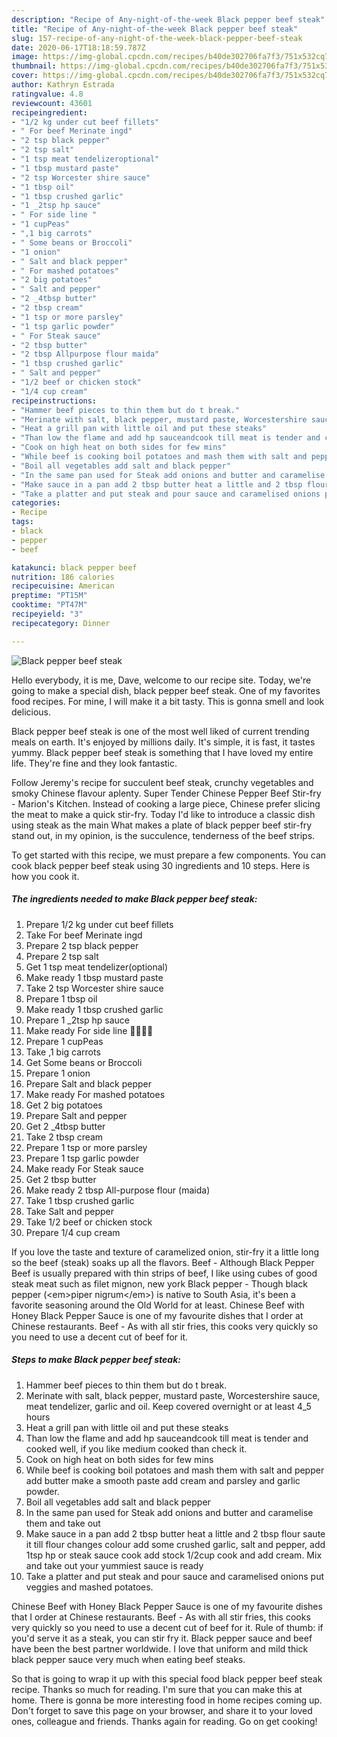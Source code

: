 ```yaml
---
description: "Recipe of Any-night-of-the-week Black pepper beef steak"
title: "Recipe of Any-night-of-the-week Black pepper beef steak"
slug: 157-recipe-of-any-night-of-the-week-black-pepper-beef-steak
date: 2020-06-17T18:18:59.787Z
image: https://img-global.cpcdn.com/recipes/b40de302706fa7f3/751x532cq70/black-pepper-beef-steak-recipe-main-photo.jpg
thumbnail: https://img-global.cpcdn.com/recipes/b40de302706fa7f3/751x532cq70/black-pepper-beef-steak-recipe-main-photo.jpg
cover: https://img-global.cpcdn.com/recipes/b40de302706fa7f3/751x532cq70/black-pepper-beef-steak-recipe-main-photo.jpg
author: Kathryn Estrada
ratingvalue: 4.8
reviewcount: 43601
recipeingredient:
- "1/2 kg under cut beef fillets"
- " For beef Merinate ingd"
- "2 tsp black pepper"
- "2 tsp salt"
- "1 tsp meat tendelizeroptional"
- "1 tbsp mustard paste"
- "2 tsp Worcester shire sauce"
- "1 tbsp oil"
- "1 tbsp crushed garlic"
- "1 _2tsp hp sauce"
- " For side line "
- "1 cupPeas"
- ",1 big carrots"
- " Some beans or Broccoli"
- "1 onion"
- " Salt and black pepper"
- " For mashed potatoes"
- "2 big potatoes"
- " Salt and pepper"
- "2 _4tbsp butter"
- "2 tbsp cream"
- "1 tsp or more parsley"
- "1 tsp garlic powder"
- " For Steak sauce"
- "2 tbsp butter"
- "2 tbsp Allpurpose flour maida"
- "1 tbsp crushed garlic"
- " Salt and pepper"
- "1/2 beef or chicken stock"
- "1/4 cup cream"
recipeinstructions:
- "Hammer beef pieces to thin them but do t break."
- "Merinate with salt, black pepper, mustard paste, Worcestershire sauce, meat tendelizer, garlic and oil. Keep covered overnight or at least 4_5 hours"
- "Heat a grill pan with little oil and put these steaks"
- "Than low the flame and add hp sauceandcook till meat is tender and cooked well, if you like medium cooked than check it."
- "Cook on high heat on both sides for few mins"
- "While beef is cooking boil potatoes and mash them with salt and pepper add butter make a smooth paste add cream and parsley and garlic powder."
- "Boil all vegetables add salt and black pepper"
- "In the same pan used for Steak add onions and butter and caramelise them and take out"
- "Make sauce in a pan add 2 tbsp butter heat a little and 2 tbsp flour saute it till flour changes colour add some crushed garlic, salt and pepper, add 1tsp hp or steak sauce cook add stock 1/2cup cook and add cream. Mix and take out your yummiest sauce is ready"
- "Take a platter and put steak and pour sauce and caramelised onions put veggies and mashed potatoes."
categories:
- Recipe
tags:
- black
- pepper
- beef

katakunci: black pepper beef 
nutrition: 186 calories
recipecuisine: American
preptime: "PT15M"
cooktime: "PT47M"
recipeyield: "3"
recipecategory: Dinner

---
```



![Black pepper beef steak](https://img-global.cpcdn.com/recipes/b40de302706fa7f3/751x532cq70/black-pepper-beef-steak-recipe-main-photo.jpg)

Hello everybody, it is me, Dave, welcome to our recipe site. Today, we're going to make a special dish, black pepper beef steak. One of my favorites food recipes. For mine, I will make it a bit tasty. This is gonna smell and look delicious.

Black pepper beef steak is one of the most well liked of current trending meals on earth. It's enjoyed by millions daily. It's simple, it is fast, it tastes yummy. Black pepper beef steak is something that I have loved my entire life. They're fine and they look fantastic.

Follow Jeremy&#39;s recipe for succulent beef steak, crunchy vegetables and smoky Chinese flavour aplenty. Super Tender Chinese Pepper Beef Stir-fry - Marion&#39;s Kitchen. Instead of cooking a large piece, Chinese prefer slicing the meat to make a quick stir-fry. Today I&#39;d like to introduce a classic dish using steak as the main What makes a plate of black pepper beef stir-fry stand out, in my opinion, is the succulence, tenderness of the beef strips.


To get started with this recipe, we must prepare a few components. You can cook black pepper beef steak using 30 ingredients and 10 steps. Here is how you cook it.

<!--inarticleads1-->

##### The ingredients needed to make Black pepper beef steak:

1. Prepare 1/2 kg under cut beef fillets
1. Take  For beef Merinate ingd
1. Prepare 2 tsp black pepper
1. Prepare 2 tsp salt
1. Get 1 tsp meat tendelizer(optional)
1. Make ready 1 tbsp mustard paste
1. Take 2 tsp Worcester shire sauce
1. Prepare 1 tbsp oil
1. Make ready 1 tbsp crushed garlic
1. Prepare 1 _2tsp hp sauce
1. Make ready  For side line 🥔🧅🥕🥦
1. Prepare 1 cupPeas
1. Take ,1 big carrots
1. Get  Some beans or Broccoli
1. Prepare 1 onion
1. Prepare  Salt and black pepper
1. Make ready  For mashed potatoes
1. Get 2 big potatoes
1. Prepare  Salt and pepper
1. Get 2 _4tbsp butter
1. Take 2 tbsp cream
1. Prepare 1 tsp or more parsley
1. Prepare 1 tsp garlic powder
1. Make ready  For Steak sauce
1. Get 2 tbsp butter
1. Make ready 2 tbsp All-purpose flour (maida)
1. Take 1 tbsp crushed garlic
1. Take  Salt and pepper
1. Take 1/2 beef or chicken stock
1. Prepare 1/4 cup cream


If you love the taste and texture of caramelized onion, stir-fry it a little long so the beef (steak) soaks up all the flavors. Beef - Although Black Pepper Beef is usually prepared with thin strips of beef, I like using cubes of good steak meat such as filet mignon, new york Black pepper - Though black pepper (&lt;em&gt;piper nigrum&lt;/em&gt;) is native to South Asia, it&#39;s been a favorite seasoning around the Old World for at least. Chinese Beef with Honey Black Pepper Sauce is one of my favourite dishes that I order at Chinese restaurants. Beef - As with all stir fries, this cooks very quickly so you need to use a decent cut of beef for it. 

<!--inarticleads2-->

##### Steps to make Black pepper beef steak:

1. Hammer beef pieces to thin them but do t break.
1. Merinate with salt, black pepper, mustard paste, Worcestershire sauce, meat tendelizer, garlic and oil. Keep covered overnight or at least 4_5 hours
1. Heat a grill pan with little oil and put these steaks
1. Than low the flame and add hp sauceandcook till meat is tender and cooked well, if you like medium cooked than check it.
1. Cook on high heat on both sides for few mins
1. While beef is cooking boil potatoes and mash them with salt and pepper add butter make a smooth paste add cream and parsley and garlic powder.
1. Boil all vegetables add salt and black pepper
1. In the same pan used for Steak add onions and butter and caramelise them and take out
1. Make sauce in a pan add 2 tbsp butter heat a little and 2 tbsp flour saute it till flour changes colour add some crushed garlic, salt and pepper, add 1tsp hp or steak sauce cook add stock 1/2cup cook and add cream. Mix and take out your yummiest sauce is ready
1. Take a platter and put steak and pour sauce and caramelised onions put veggies and mashed potatoes.


Chinese Beef with Honey Black Pepper Sauce is one of my favourite dishes that I order at Chinese restaurants. Beef - As with all stir fries, this cooks very quickly so you need to use a decent cut of beef for it. Rule of thumb: if you&#39;d serve it as a steak, you can stir fry it. Black pepper sauce and beef have been the best partner worldwide. I love that uniform and mild thick black pepper sauce very much when eating beef steaks. 

So that is going to wrap it up with this special food black pepper beef steak recipe. Thanks so much for reading. I'm sure that you can make this at home. There is gonna be more interesting food in home recipes coming up. Don't forget to save this page on your browser, and share it to your loved ones, colleague and friends. Thanks again for reading. Go on get cooking!
